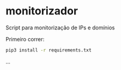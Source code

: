 # monitorizador
Script para monitorização de IPs e domínios

Primeiro correr:

```bash
pip3 install -r requirements.txt
```


...
